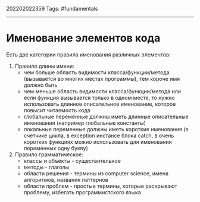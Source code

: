 202202022359
Tags: #fundamentals

--- 
# Именование элементов кода
Есть две категории правила именования различных элементов:
1. Правило длины имени:
	- чем больше область видимости класса/функции/метода (вызывается во многих местах программы), тем короче имя должно быть
	- чем меньше область видимости класса/функции/метода или если функция вызывается только в одном месте, то нужно использовать длинное описательное именование, которое повысит читаемость кода
	- глобальные переменные должны иметь длинные описательные именования (например глобальные константы)
	- локальные переменные должны иметь короткие именования (в счетчике цикла, в exception инстансе блока catch, в очень коротких функциях можно использовать для именования переменных одну букву)
2. Правило грамматическое:
	- классы и объекты - существительное
	- методы - глаголы
	- области решения - термины из computer science, имена алгоритмов, названия паттернов
	- области проблем - простые термины, которые раскрывают проблему, избегать программистского языка